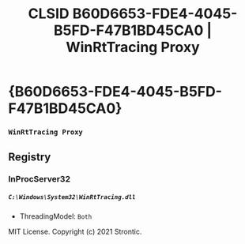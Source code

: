 ﻿---
title: "CLSID B60D6653-FDE4-4045-B5FD-F47B1BD45CA0 | WinRtTracing Proxy"
excerpt: What is COM-Object CLSID B60D6653-FDE4-4045-B5FD-F47B1BD45CA0?
---

# {B60D6653-FDE4-4045-B5FD-F47B1BD45CA0}

### `WinRtTracing Proxy`

## Registry


### InProcServer32

##### `C:\Windows\System32\WinRtTracing.dll`
* ThreadingModel: `Both`

MIT License. Copyright (c) 2021 Strontic.


